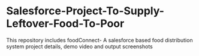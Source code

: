 # Salesforce-Project-To-Supply-Leftover-Food-To-Poor
This repository includes foodConnect- A salesforce based food distribution system project details, demo video and output screenshots
